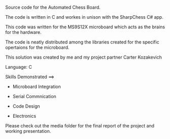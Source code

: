 Source code for the Automated Chess Board.

The code is written in C and workes in unison with the SharpChess C# app.

This code was written for the MS9S12X microboard which acts as the brains for the hardware.

The code is neatly distributed among the libraries created for the specific opertaions for the microboard.

This solution was created by me and my project partner Carter Kozakevich


Language: C

Skills Demonstrated ==>

- Microboard Integration

- Serial Commnication 

- Code Design

- Electronics


Please check out the media folder for the final report of the project and working presentation.
